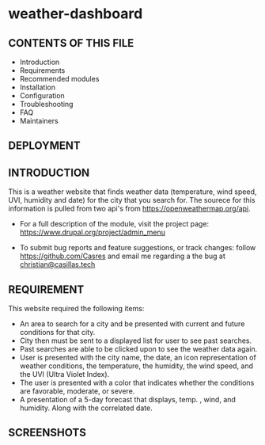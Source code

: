 # weather-dashboard

CONTENTS OF THIS FILE
---------------------

 * Introduction
 * Requirements
 * Recommended modules
 * Installation
 * Configuration
 * Troubleshooting
 * FAQ
 * Maintainers



DEPLOYMENT
----------




INTRODUCTION
------------

This is a weather website that finds weather data (temperature, wind speed, UVI, humidity and date) for the city that you search for. 
The sourece for this information is pulled from two api's from https://openweathermap.org/api. 


 * For a full description of the module, visit the project page:
   https://www.drupal.org/project/admin_menu

 * To submit bug reports and feature suggestions, or track changes:
   follow https://github.com/Casres and email me regarding a the bug at christian@casillas.tech
   
   
REQUIREMENT
------------

This website required the following items:

 * An area to search for a city and be presented with current and future conditions for that city.
 * City then must be sent to a displayed list for user to see past searches.
 * Past searches are able to be clicked upon to see the weather data again.
 * User is presented with the city name, the date, an icon representation of weather conditions, the temperature, the humidity, the wind speed, and the UVI (Ultra Violet Index).
 * The user is presented with a color that indicates whether the conditions are favorable, moderate, or severe.
 * A presentation of a 5-day forecast that displays, temp. , wind, and humidity. Along with the correlated date. 
 
 
SCREENSHOTS
-----------


